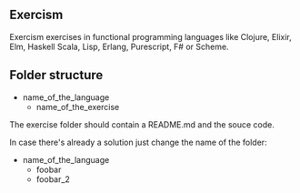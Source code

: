 ## Exercism
Exercism exercises in functional programming languages like Clojure, Elixir, Elm, Haskell Scala, Lisp, Erlang, Purescript, F# or Scheme.

## Folder structure

* name_of_the_language
    * name_of_the_exercise

The exercise folder should contain a README.md and the souce code.

In case there's already a solution just change the name of the folder:

* name_of_the_language
    * foobar
    * foobar_2
